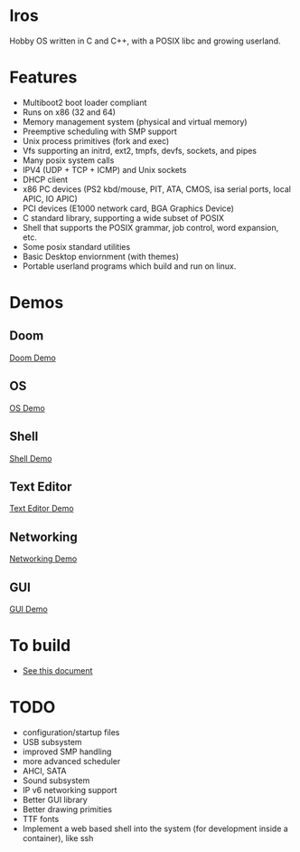 # Iros

Hobby OS written in C and C++, with a POSIX libc and growing userland.

# Features

-   Multiboot2 boot loader compliant
-   Runs on x86 (32 and 64)
-   Memory management system (physical and virtual memory)
-   Preemptive scheduling with SMP support
-   Unix process primitives (fork and exec)
-   Vfs supporting an initrd, ext2, tmpfs, devfs, sockets, and pipes
-   Many posix system calls
-   IPV4 (UDP + TCP + ICMP) and Unix sockets
-   DHCP client
-   x86 PC devices (PS2 kbd/mouse, PIT, ATA, CMOS, isa serial ports, local APIC, IO APIC)
-   PCI devices (E1000 network card, BGA Graphics Device)
-   C standard library, supporting a wide subset of POSIX
-   Shell that supports the POSIX grammar, job control, word expansion, etc.
-   Some posix standard utilities
-   Basic Desktop enviornment (with themes)
-   Portable userland programs which build and run on linux.

# Demos

## Doom

[Doom Demo](https://user-images.githubusercontent.com/18405484/165892090-54040689-8e95-4efe-b29b-d8fb30a0390d.mp4)

## OS

[OS Demo](https://user-images.githubusercontent.com/18405484/129427161-d5514538-4a11-4564-96a0-b515ab37c5d6.mp4)

## Shell

[Shell Demo](https://user-images.githubusercontent.com/18405484/129427291-3422c899-cbf2-4e16-9e71-5dd8b72d24fb.mp4)

## Text Editor

[Text Editor Demo](https://user-images.githubusercontent.com/18405484/129427374-c575427e-9653-4a40-90e0-656aae2ba64c.mp4)

## Networking

[Networking Demo](https://user-images.githubusercontent.com/18405484/129427245-08812ca8-698b-4eda-9436-8149e88764e2.mp4)

## GUI

[GUI Demo](https://user-images.githubusercontent.com/18405484/129427196-777ef90a-c22a-4e2c-a5b9-eff8dfaf5365.mp4)

# To build

-   [See this document](docs/build.md)

# TODO

-   configuration/startup files
-   USB subsystem
-   improved SMP handling
-   more advanced scheduler
-   AHCI, SATA
-   Sound subsystem
-   IP v6 networking support
-   Better GUI library
-   Better drawing primities
-   TTF fonts
-   Implement a web based shell into the system (for development inside a container), like ssh
